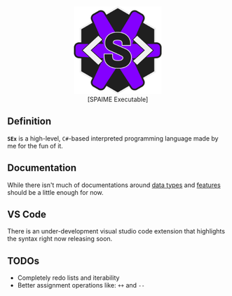 <p align="center" width="100%" style="text-align: center;">
    <img src="./res/SEx.png" alt="SEx Logo" style="height: 200px; width:200px; align:center"/>
    </br>
    [SPAIME Executable]
</p>


## Definition

**`SEx`** is a high-level, `C#`-based interpreted programming language made by me for the fun of it.

## Documentation

While there isn't much of documentations around [data types](docs/data-types.md) and [features](docs/feartures-table.md) should be a little enough for now.

## VS Code

There is an under-development visual studio code extension that highlights the syntax right now releasing soon.

## TODOs

- Completely redo lists and iterability
- Better assignment operations like: `++` and `--`
